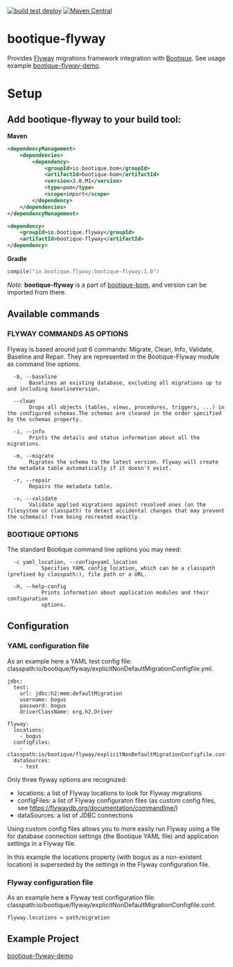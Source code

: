 <!--
  Licensed to ObjectStyle LLC under one
  or more contributor license agreements.  See the NOTICE file
  distributed with this work for additional information
  regarding copyright ownership.  The ObjectStyle LLC licenses
  this file to you under the Apache License, Version 2.0 (the
  "License"); you may not use this file except in compliance
  with the License.  You may obtain a copy of the License at

    http://www.apache.org/licenses/LICENSE-2.0

  Unless required by applicable law or agreed to in writing,
  software distributed under the License is distributed on an
  "AS IS" BASIS, WITHOUT WARRANTIES OR CONDITIONS OF ANY
  KIND, either express or implied.  See the License for the
  specific language governing permissions and limitations
  under the License.
  -->

[![build test deploy](https://github.com/bootique/bootique-flyway/actions/workflows/maven.yml/badge.svg)](https://github.com/bootique/bootique-flyway/actions/workflows/maven.yml)
[![Maven Central](https://img.shields.io/maven-central/v/io.bootique.flyway/bootique-flyway.svg?colorB=brightgreen)](https://search.maven.org/artifact/io.bootique.flyway/bootique-flyway/)

# bootique-flyway

Provides [Flyway](https://flywaydb.org/) migrations framework integration with [Bootique](http://bootique.io).
See usage example [bootique-flyway-demo](https://github.com/bootique-examples/bootique-flyway-demo).

# Setup

## Add bootique-flyway to your build tool:

**Maven**
```xml
<dependencyManagement>
    <dependencies>
        <dependency>
            <groupId>io.bootique.bom</groupId>
            <artifactId>bootique-bom</artifactId>
            <version>3.0.M1</version>
            <type>pom</type>
            <scope>import</scope>
        </dependency>
    </dependencies>
</dependencyManagement>

<dependency>
    <groupId>io.bootique.flyway</groupId>
    <artifactId>bootique-flyway</artifactId>
</dependency>
```

**Gradle**
```groovy
compile("io.bootique.flyway:bootique-flyway:1.0")
```

*Note:* **bootique-flyway** is a part of [bootique-bom](https://github.com/bootique/bootique-bom), and version can be 
imported from there.


## Available commands

### FLYWAY COMMANDS AS OPTIONS

Flyway is based around just 6 commands: Migrate, Clean, Info, Validate, Baseline and Repair. They are represented in 
the Bootique-Flyway module as command line options.

```
  -b, --baseline
       Baselines an existing database, excluding all migrations up to and including baselineVersion.

  --clean
       Drops all objects (tables, views, procedures, triggers, ...) in the configured schemas.The schemas are cleaned in the order specified by the schemas property.

  -i, --info
       Prints the details and status information about all the migrations.

  -m, --migrate
       Migrates the schema to the latest version. Flyway will create the metadata table automatically if it doesn't exist.

  -r, --repair
       Repairs the metadata table.

  -v, --validate
       Validate applied migrations against resolved ones (on the filesystem or classpath) to detect accidental changes that may prevent the schema(s) from being recreated exactly.
```

### BOOTIQUE OPTIONS

The standard Bootique command line options you may need:


```
  -c yaml_location, --config=yaml_location
           Specifies YAML config location, which can be a classpath (prefixed by classpath:), file path or a URL.

  -H, --help-config
           Prints information about application modules and their configuration
           options.
```

## Configuration

### YAML configuration file

As an example here a YAML test config file: classpath:io/bootique/flyway/explicitNonDefaultMigrationConfigfile.yml.


```
jdbc:
  test:
    url: jdbc:h2:mem:defaultMigration
    username: bogus
    password: bogus
    driverClassName: org.h2.Driver

flyway:
  locations:
    - bogus
  configFiles:
    - classpath:io/bootique/flyway/explicitNonDefaultMigrationConfigfile.conf
  dataSources:
    - test
```

Only three flyway options are recognized:
- locations: a list of Flyway locations to look for Flyway migrations
- configFiles: a list of Flyway configuraton files (as custom config files, see https://flywaydb.org/documentation/commandline/)
- dataSources: a list of JDBC connections

Using custom config files allows you to more easily run Flyway using a file
for database connection settings (the Bootique YAML file) and application
settings in a Flyway file.

In this example the locations property (with bogus as a non-existent location)
is superseded by the settings in the Flyway configuration file.

### Flyway configuration file

As an example here a Flyway test configuration file: classpath:io/bootique/flyway/explicitNonDefaultMigrationConfigfile.conf.


```
flyway.locations = path/migration
```

## Example Project

[bootique-flyway-demo](https://github.com/bootique-examples/bootique-flyway-demo)
